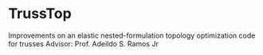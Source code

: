 # TrussTop
Improvements on an elastic nested-formulation topology optimization code for trusses
Advisor: Prof. Adeildo S. Ramos Jr
